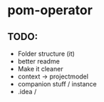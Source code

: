 # pom-operator



## TODO:

- Folder structure (it)
- better readme
- Make it cleaner
- context -> projectmodel
- companion stuff / instance
- .idea /